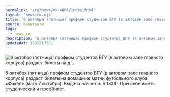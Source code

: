 ```yaml
---
permalink: '/ru/news/vk-4606/index.html'
layout: 'news.ru.njk'
title: '6 октября (пятница) профком студентов ВГУ (в актовом зале главного корпуса) раздаст билеты на д'
source: ВКонтакте
tags:
  - news_ru
description: '6 октября (пятница) профком студентов ВГУ (в актовом зале главного корпуса) раздаст билеты на д…'
updatedAt: 1507217531
---
```

![6 октября (пятница) профком студентов ВГУ (в актовом зале главного корпуса) раздаст билеты на д…](https://sun9-38.userapi.com/impf/c639330/v639330909/5130f/Bpa0-WswFy8.jpg?size=851x579&quality=96&proxy=1&sign=fb436b8eb9d60f048361178e50096e13&c_uniq_tag=U3wPO9PHlpCzgOFD2qqiiTeSsHlng-6jNnXvIIWwCt0&type=album)

6 октября (пятница) профком студентов ВГУ (в актовом зале главного корпуса) раздаст билеты на домашние матчи футбольного клуба «Факел» (матч 7 октября). Выдача начнется в 13:00. При себе иметь студенческий и профбилет.
